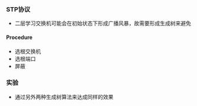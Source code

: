 ### STP协议

* 二层学习交换机可能会在初始状态下形成广播风暴，故需要形成生成树来避免



#### Procedure

* 选根交换机
* 选根端口
* 屏蔽





### 实验

* 通过另外两种生成树算法来达成同样的效果